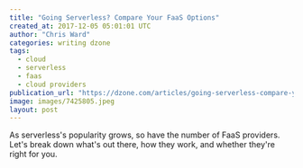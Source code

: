 ```yaml
---
title: "Going Serverless? Compare Your FaaS Options"
created_at: 2017-12-05 05:01:01 UTC
author: "Chris Ward"
categories: writing dzone
tags:
  - cloud
  - serverless
  - faas
  - cloud providers
publication_url: "https://dzone.com/articles/going-serverless-compare-your-faas-options"
image: images/7425805.jpeg
layout: post
---
```

As serverless's popularity grows, so have the number of FaaS providers. Let's break down what's out there, how they work, and whether they're right for you.

